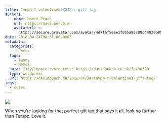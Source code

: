 ```yaml
---
title: Tempa-T valentine&#8217;s gift tag
authors:
  - name: David Peach
    url: https://davidpeach.me
    avatarUrl: >-
      https://secure.gravatar.com/avatar/4d7faf5eee1f055a85788c44936b8995eaab6dfb004e7854ec747ccb272e91ee?s=96&d=mm&r=g
date: 2016-04-24T08:51:00.000Z
metadata:
  categories:
    - Notes
  tags:
    - funny
    - Memes
  uuid: 11ty/import::wordpress::https://davidpeach.co.uk/?p=38390
  type: wordpress
  url: https://davidpeach.me/2016/04/24/tempa-t-valentines-gift-tag/
tags:
  - notes
---
```

[![](/assets/tempa-t-valentines-gift-tag-10-dxU8IyTbOsz2.jpeg)](/assets/tempa-t-valentines-gift-tag-10-dxU8IyTbOsz2.jpeg)

When you’re looking for that perfect gift tag that says it all, look no further than Tempz. Love it.